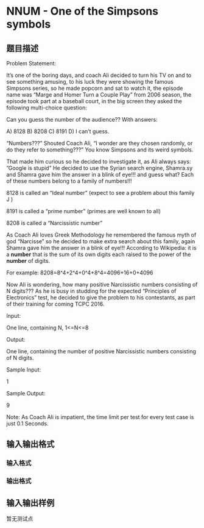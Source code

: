 # NNUM - One of the Simpsons symbols

## 题目描述

Problem Statement:

It’s one of the boring days, and coach Ali decided to turn his TV on and to see something amusing, to his luck they were showing the famous Simpsons series, so he made popcorn and sat to watch it, the episode name was “Marge and Homer Turn a Couple Play” from 2006 season, the episode took part at a baseball court, in the big screen they asked the following multi-choice question:

Can you guess the number of the audience?? With answers:

A) 8128 B) 8208 C) 8191 D) I can’t guess.

“Numbers???” Shouted Coach Ali, “I wonder are they chosen randomly, or do they refer to something???” You know Simpsons and its weird symbols.

That made him curious so he decided to investigate it, as Ali always says: ”Google is stupid” He decided to use the Syrian search engine, Shamra.sy and Shamra gave him the answer in a blink of eye!!! and guess what? Each of these numbers belong to a family of numbers!!!

8128 is called an “Ideal number” (expect to see a problem about this family J )

8191 is called a “prime number” (primes are well known to all)

8208 is called a “Narcissistic number”

As Coach Ali loves Greek Methodology he remembered the famous myth of god “Narcisse” so he decided to make extra search about this family, again Shamra gave him the answer in a blink of eye!!! According to Wikipedia: it is a **number** that is the sum of its own digits each raised to the power of the **number** of digits.

For example: 8208=8^4+2^4+0^4+8^4=4096+16+0+4096

Now Ali is wondering, how many positive Narcissistic numbers consisting of N digits??? As he is busy in studding for the expected “Principles of Electronics” test, he decided to give the problem to his contestants, as part of their training for coming TCPC 2016.

Input:

One line, containing N, 1<=N<=8

Output:

One line, containing the number of positive Narcissistic numbers consisting of N digits.

Sample Input:

1

Sample Output:

9

Note: As Coach Ali is impatient, the time limit per test for every test case is just 0.1 Seconds.

## 输入输出格式

### 输入格式

### 输出格式

## 输入输出样例

暂无测试点

